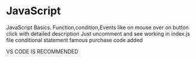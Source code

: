 # JavaScript
JavaScript Basics.
Function,condition,Events like on mouse over on button click with detailed description
Just uncomment and see working in index.js file
conditional statement famous purchase code added 


VS CODE IS RECOMMENDED

